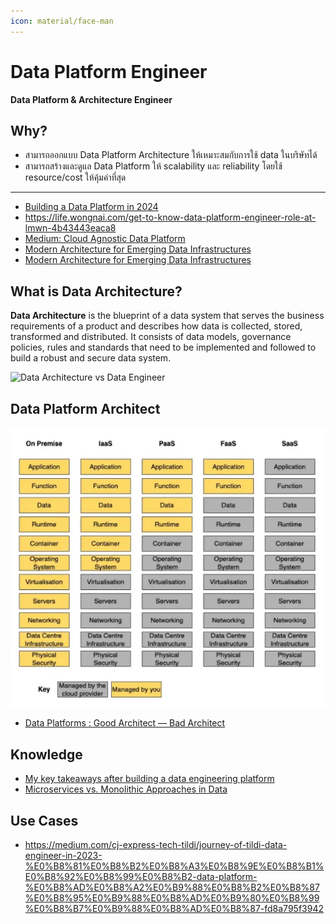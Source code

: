 ```yaml
---
icon: material/face-man
---
```


# Data Platform Engineer

**Data Platform & Architecture Engineer**

## Why?

- สามารถออกแบบ Data Platform Architecture ให้เหมาะสมกับการใช้ data ในบริษัทได้
- สามารถสร้างและดูแล Data Platform ให้ scalability และ reliability โดยใช้ resource/cost ให้คุ้มค่าที่สุด

---

- [Building a Data Platform in 2024](https://towardsdatascience.com/building-a-data-platform-in-2024-d63c736cccef)
- https://life.wongnai.com/get-to-know-data-platform-engineer-role-at-lmwn-4b43443eaca8
- [Medium: Cloud Agnostic Data Platform](https://medium.com/@mariusz_kujawski/cloud-agnostic-data-platform-3aedd6d0eb3b)
- [Modern Architecture for Emerging Data Infrastructures](https://premvishnoi.medium.com/modern-architecture-for-merging-data-infrastructures-8223a6dda911)
- [Modern Architecture for Emerging Data Infrastructures](https://premvishnoi.medium.com/modern-architecture-for-merging-data-infrastructures-8223a6dda911)

## What is Data Architecture?

**Data Architecture** is the blueprint of a data system that serves the business
requirements of a product and describes how data is collected, stored, transformed
and distributed.
It consists of data models, governance policies, rules and standards that need
to be implemented and followed to build a robust and secure data system.

![Data Architecture vs Data Engineer](img/data-architecture-vs-data-engineer.png.crdownload)

## Data Platform Architect

![Cloud Computing Abstractions Explained](img/cloud-computing-abstractions-explained.png)

- [Data Platforms : Good Architect — Bad Architect](https://medium.com/dcsfamily/data-platforms-good-architect-bad-architect-cb9bdee35c34)

## Knowledge

- [My key takeaways after building a data engineering platform](https://medium.com/datamindedbe/my-key-takeaways-for-building-a-data-product-307ad06e529f)
- [Microservices vs. Monolithic Approaches in Data](https://towardsdatascience.com/microservices-vs-monolithic-approaches-in-data-8d9d9a064d06)

## Use Cases

- https://medium.com/cj-express-tech-tildi/journey-of-tildi-data-engineer-in-2023-%E0%B8%81%E0%B8%B2%E0%B8%A3%E0%B8%9E%E0%B8%B1%E0%B8%92%E0%B8%99%E0%B8%B2-data-platform-%E0%B8%AD%E0%B8%A2%E0%B9%88%E0%B8%B2%E0%B8%87%E0%B8%95%E0%B9%88%E0%B8%AD%E0%B9%80%E0%B8%99%E0%B8%B7%E0%B9%88%E0%B8%AD%E0%B8%87-fd8a795f3942
